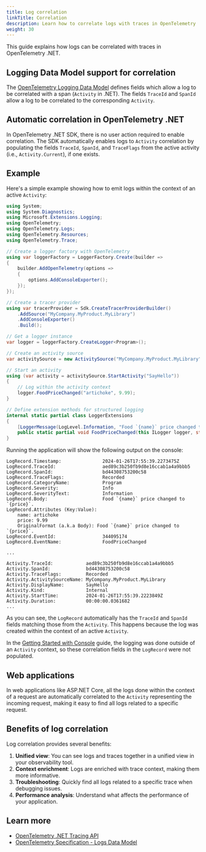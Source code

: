```yaml
---
title: Log correlation
linkTitle: Correlation
description: Learn how to correlate logs with traces in OpenTelemetry .NET
weight: 30
---
```


This guide explains how logs can be correlated with traces in OpenTelemetry
.NET.

## Logging Data Model support for correlation

The
[OpenTelemetry Logging Data Model](/docs/specs/otel/logs/data-model/#trace-context-fields)
defines fields which allow a log to be correlated with a span (`Activity` in
.NET). The fields `TraceId` and `SpanId` allow a log to be correlated to the
corresponding `Activity`.

## Automatic correlation in OpenTelemetry .NET

In OpenTelemetry .NET SDK, there is no user action required to enable
correlation. The SDK automatically enables logs to `Activity` correlation by
populating the fields `TraceId`, `SpanId`, and `TraceFlags` from the active
activity (i.e., `Activity.Current`), if one exists.

## Example

Here's a simple example showing how to emit logs within the context of an active
`Activity`:

```csharp
using System;
using System.Diagnostics;
using Microsoft.Extensions.Logging;
using OpenTelemetry;
using OpenTelemetry.Logs;
using OpenTelemetry.Resources;
using OpenTelemetry.Trace;

// Create a logger factory with OpenTelemetry
using var loggerFactory = LoggerFactory.Create(builder =>
{
    builder.AddOpenTelemetry(options =>
    {
        options.AddConsoleExporter();
    });
});

// Create a tracer provider
using var tracerProvider = Sdk.CreateTracerProviderBuilder()
    .AddSource("MyCompany.MyProduct.MyLibrary")
    .AddConsoleExporter()
    .Build();

// Get a logger instance
var logger = loggerFactory.CreateLogger<Program>();

// Create an activity source
var activitySource = new ActivitySource("MyCompany.MyProduct.MyLibrary");

// Start an activity
using (var activity = activitySource.StartActivity("SayHello"))
{
    // Log within the activity context
    logger.FoodPriceChanged("artichoke", 9.99);
}

// Define extension methods for structured logging
internal static partial class LoggerExtensions
{
    [LoggerMessage(LogLevel.Information, "Food `{name}` price changed to `{price}`.")]
    public static partial void FoodPriceChanged(this ILogger logger, string name, double price);
}
```

Running the application will show the following output on the console:

```text
LogRecord.Timestamp:               2024-01-26T17:55:39.2273475Z
LogRecord.TraceId:                 aed89c3b250fb9d8e16ccab1a4a9bbb5
LogRecord.SpanId:                  bd44308753200c58
LogRecord.TraceFlags:              Recorded
LogRecord.CategoryName:            Program
LogRecord.Severity:                Info
LogRecord.SeverityText:            Information
LogRecord.Body:                    Food `{name}` price changed to `{price}`.
LogRecord.Attributes (Key:Value):
    name: artichoke
    price: 9.99
    OriginalFormat (a.k.a Body): Food `{name}` price changed to `{price}`.
LogRecord.EventId:                 344095174
LogRecord.EventName:               FoodPriceChanged

...

Activity.TraceId:            aed89c3b250fb9d8e16ccab1a4a9bbb5
Activity.SpanId:             bd44308753200c58
Activity.TraceFlags:         Recorded
Activity.ActivitySourceName: MyCompany.MyProduct.MyLibrary
Activity.DisplayName:        SayHello
Activity.Kind:               Internal
Activity.StartTime:          2024-01-26T17:55:39.2223849Z
Activity.Duration:           00:00:00.0361682
...
```

As you can see, the `LogRecord` automatically has the `TraceId` and `SpanId`
fields matching those from the `Activity`. This happens because the log was
created within the context of an active `Activity`.

In the
[Getting Started with Console](/docs/languages/dotnet/logs/getting-started-console/)
guide, the logging was done outside of an `Activity` context, so these
correlation fields in the `LogRecord` were not populated.

## Web applications

In web applications like ASP.NET Core, all the logs done within the context of a
request are automatically correlated to the `Activity` representing the incoming
request, making it easy to find all logs related to a specific request.

## Benefits of log correlation

Log correlation provides several benefits:

1. **Unified view**: You can see logs and traces together in a unified view in
   your observability tool.
2. **Context enrichment**: Logs are enriched with trace context, making them
   more informative.
3. **Troubleshooting**: Quickly find all logs related to a specific trace when
   debugging issues.
4. **Performance analysis**: Understand what affects the performance of your
   application.

## Learn more

- [OpenTelemetry .NET Tracing API](/docs/languages/dotnet/traces-api/)
- [OpenTelemetry Specification - Logs Data Model](/docs/specs/otel/logs/data-model/)
